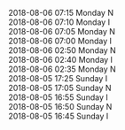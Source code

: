 2018-08-06 07:15 Monday  N  
2018-08-06 07:10 Monday  I  
2018-08-06 07:05 Monday  N  
2018-08-06 07:00 Monday  I  
2018-08-06 02:50 Monday  N  
2018-08-06 02:40 Monday  I  
2018-08-06 02:35 Monday  N  
2018-08-05 17:25 Sunday  I  
2018-08-05 17:05 Sunday  N  
2018-08-05 16:55 Sunday  I  
2018-08-05 16:50 Sunday  N  
2018-08-05 16:45 Sunday  I  
